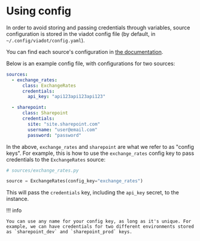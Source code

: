 # Using config

In order to avoid storing and passing credentials through variables, source configuration is stored in the viadot config file (by default, in `~/.config/viadot/config.yaml`).

You can find each source's configuration in [the documentation](../references/sources/sql_sources.md).

Below is an example config file, with configurations for two sources:

```yaml
sources:
  - exchange_rates:
      class: ExchangeRates
      credentials:
        api_key: "api123api123api123"

  - sharepoint:
      class: Sharepoint
      credentials:
        site: "site.sharepoint.com"
        username: "user@email.com"
        password: "password"
```

In the above, `exchange_rates` and `sharepoint` are what we refer to as "config keys". For example, this is how to use the `exchange_rates` config key to pass credentials to the `ExchangeRates` source:

```python
# sources/exchange_rates.py

source = ExchangeRates(config_key="exchange_rates")
```

This will pass the `credentials` key, including the `api_key` secret, to the instance.

!!! info

    You can use any name for your config key, as long as it's unique. For example, we can have credentials for two different environments stored as `sharepoint_dev` and `sharepoint_prod` keys.
